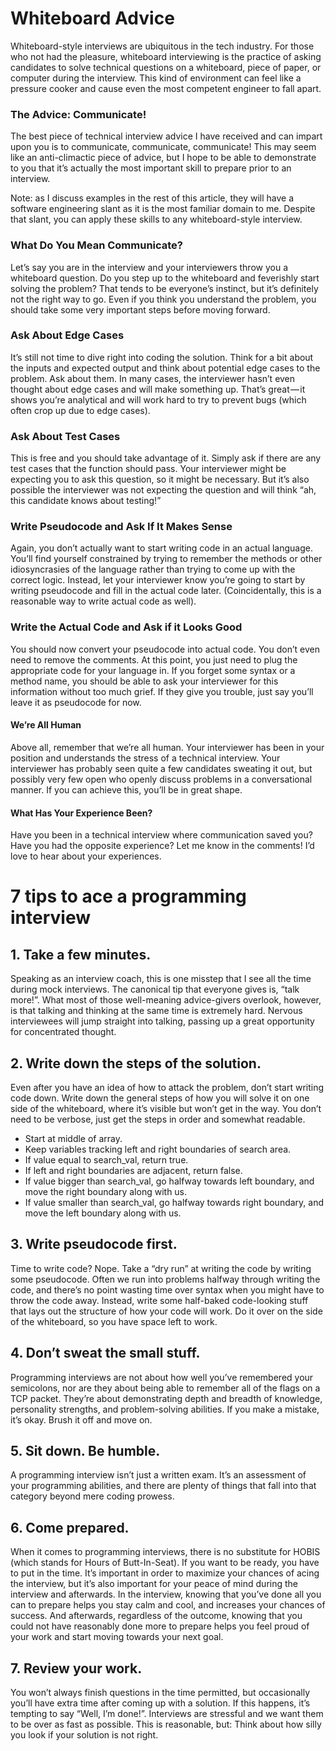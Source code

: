 # Whiteboard Advice
Whiteboard-style interviews are ubiquitous in the tech industry.
For those who not had the pleasure, whiteboard interviewing is the practice of asking candidates to solve technical questions on a whiteboard,
piece of paper, or computer during the interview. This kind of environment can feel like a pressure cooker and cause even the most competent engineer to fall apart.

### The Advice: Communicate!
The best piece of technical interview advice I have received and can impart upon you is to communicate, communicate,
communicate! This may seem like an anti-climactic piece of advice, but I hope to be able to demonstrate to you that it’s actually the most important skill to prepare prior to an interview.

Note: as I discuss examples in the rest of this article, they will have a software engineering slant as it is the most familiar domain to me.
Despite that slant, you can apply these skills to any whiteboard-style interview.


### What Do You Mean Communicate?
Let’s say you are in the interview and your interviewers throw you a whiteboard question. Do you step up to the whiteboard and feverishly start solving the problem?
That tends to be everyone’s instinct, but it’s definitely not the right way to go. Even if you think you understand the problem, you should take some very important steps before moving forward.

### Ask About Edge Cases
It’s still not time to dive right into coding the solution. Think for a bit about the inputs and expected output and think about potential edge cases to the problem. Ask about them. In many cases, the interviewer hasn’t even thought about edge cases and will make something up. That’s great — it shows you’re analytical and will work hard to try to prevent bugs (which often crop up due to edge cases).

### Ask About Test Cases
This is free and you should take advantage of it. Simply ask if there are any test cases that the function should pass. Your interviewer might be expecting you to ask this question, so it might be necessary. But it’s also possible the interviewer was not expecting the question and will think “ah, this candidate knows about testing!”

### Write Pseudocode and Ask If It Makes Sense
Again, you don’t actually want to start writing code in an actual language. You’ll find yourself constrained by trying to remember the methods or other idiosyncrasies of the language rather than trying to come up with the correct logic. Instead, let your interviewer know you’re going to start by writing pseudocode and fill in the actual code later. (Coincidentally, this is a reasonable way to write actual code as well).

### Write the Actual Code and Ask if it Looks Good
You should now convert your pseudocode into actual code. You don’t even need to remove the comments. At this point, you just need to plug the appropriate code for your language in. If you forget some syntax or a method name, you should be able to ask your interviewer for this information without too much grief. If they give you trouble, just say you’ll leave it as pseudocode for now.

#### We’re All Human
Above all, remember that we’re all human. Your interviewer has been in your position and understands the stress of a technical interview. Your interviewer has probably seen quite a few candidates sweating it out, but possibly very few open who openly discuss problems in a conversational manner. If you can achieve this, you’ll be in great shape.

#### What Has Your Experience Been?
Have you been in a technical interview where communication saved you? Have you had the opposite experience? Let me know in the comments! I’d love to hear about your experiences.


# 7 tips to ace a programming interview
## 1. Take a few minutes.
Speaking as an interview coach, this is one misstep that I see all the time during mock interviews. The canonical tip that everyone gives is, “talk more!”. What most of those well-meaning advice-givers overlook, however, is that talking and thinking at the same time is extremely hard. Nervous interviewees will jump straight into talking, passing up a great opportunity for concentrated thought.


## 2. Write down the steps of the solution.
Even after you have an idea of how to attack the problem, don’t start writing code down. Write down the general steps of how you will solve it on one side of the whiteboard, where it’s visible but won’t get in the way. You don’t need to be verbose, just get the steps in order and somewhat readable.
- Start at middle of array.
- Keep variables tracking left and right boundaries of search area.
- If value equal to search_val, return true.
- If left and right boundaries are adjacent, return false.
- If value bigger than search_val, go halfway towards left boundary, and move the right boundary along with us.
- If value smaller than search_val, go halfway towards right boundary, and move the left boundary along with us.

## 3. Write pseudocode first.
Time to write code? Nope. Take a “dry run” at writing the code by writing some pseudocode. Often we run into problems halfway through writing the code, and there’s no point wasting time over syntax when you might have to throw the code away. Instead, write some half-baked code-looking stuff that lays out the structure of how your code will work. Do it over on the side of the whiteboard, so you have space left to work.

## 4. Don’t sweat the small stuff.
Programming interviews are not about how well you’ve remembered your semicolons, nor are they about being able to remember all of the flags on a TCP packet. They’re about demonstrating depth and breadth of knowledge, personality strengths, and problem-solving abilities. If you make a mistake, it’s okay. Brush it off and move on.

## 5. Sit down. Be humble.
A programming interview isn’t just a written exam. It’s an assessment of your programming abilities, and there are plenty of things that fall into that category beyond mere coding prowess. 

## 6. Come prepared.
When it comes to programming interviews, there is no substitute for HOBIS (which stands for Hours of Butt-In-Seat). If you want to be ready, you have to put in the time. It’s important in order to maximize your chances of acing the interview, but it’s also important for your peace of mind during the interview and afterwards. In the interview, knowing that you’ve done all you can to prepare helps you stay calm and cool, and increases your chances of success. And afterwards, regardless of the outcome, knowing that you could not have reasonably done more to prepare helps you feel proud of your work and start moving towards your next goal.

## 7. Review your work.
You won’t always finish questions in the time permitted, but occasionally you’ll have extra time after coming up with a solution. If this happens, it’s tempting to say “Well, I’m done!”. Interviews are stressful and we want them to be over as fast as possible. This is reasonable, but:
Think about how silly you look if your solution is not right.
